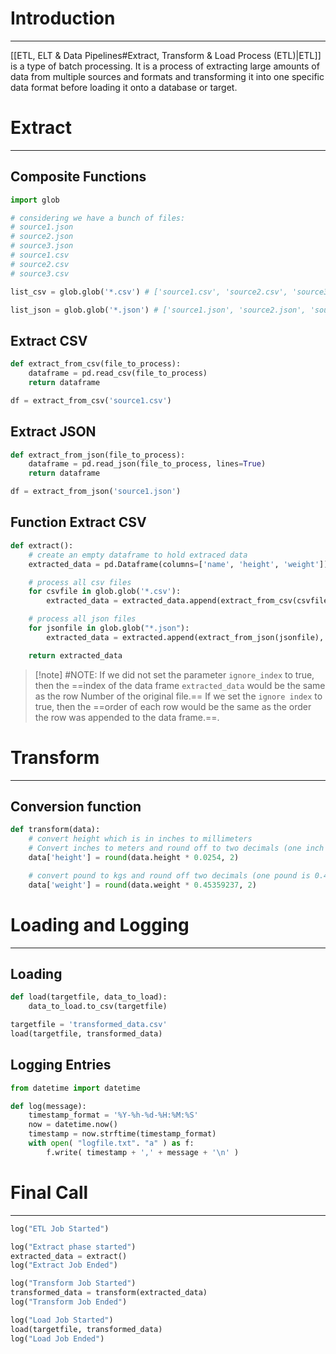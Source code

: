 # Introduction
---
[[ETL, ELT & Data Pipelines#Extract, Transform & Load Process (ETL)|ETL]]  is a type of batch processing. It is a process of extracting large amounts of data from multiple sources and formats and transforming it into one specific data format before loading it onto a database or target.


# Extract
---
## Composite Functions

```python
import glob

# considering we have a bunch of files:
# source1.json
# source2.json
# source3.json
# source1.csv
# source2.csv
# source3.csv

list_csv = glob.glob('*.csv') # ['source1.csv', 'source2.csv', 'source3.csv']

list_json = glob.glob('*.json') # ['source1.json', 'source2.json', 'source3.json']
```

## Extract CSV

```python
def extract_from_csv(file_to_process):
	dataframe = pd.read_csv(file_to_process)
	return dataframe

df = extract_from_csv('source1.csv')
```

## Extract JSON

```python
def extract_from_json(file_to_process):
	dataframe = pd.read_json(file_to_process, lines=True)
	return dataframe

df = extract_from_json('source1.json')
```

## Function Extract CSV

```python
def extract():
	# create an empty dataframe to hold extraced data
	extracted_data = pd.Dataframe(columns=['name', 'height', 'weight'])

	# process all csv files
	for csvfile in glob.glob('*.csv'):
		extracted_data = extracted_data.append(extract_from_csv(csvfile), ignore_index=True)

	# process all json files
	for jsonfile in glob.glob("*.json"):
		extracted_data = extracted.append(extract_from_json(jsonfile), ignore_index=True)

	return extracted_data
```

> [!note] #NOTE: If we did not set the parameter `ignore_index` to true, then the ==index of the data frame `extracted_data` would be the same as the row Number of the original file.== If we set the `ignore index` to true, then the ==order of each row would be the same as the order the row was appended to the data frame.==.

# Transform
---
## Conversion function

```python
def transform(data):
	# convert height which is in inches to millimeters
	# Convert inches to meters and round off to two decimals (one inch is 0.0254)
	data['height'] = round(data.height * 0.0254, 2)

	# convert pound to kgs and round off two decimals (one pound is 0.45359237)
	data['weight'] = round(data.weight * 0.45359237, 2)
```

# Loading and Logging
---

## Loading
```python
def load(targetfile, data_to_load):
	data_to_load.to_csv(targetfile)

targetfile = 'transformed_data.csv'
load(targetfile, transformed_data)
```

## Logging Entries

```python
from datetime import datetime

def log(message):
	timestamp_format = '%Y-%h-%d-%H:%M:%S'
	now = datetime.now()
	timestamp = now.strftime(timestamp_format)
	with open( "logfile.txt". "a" ) as f:
		f.write( timestamp + ',' + message + '\n' )
```

# Final Call
---
```python
log("ETL Job Started")

log("Extract phase started")
extracted_data = extract()
log("Extract Job Ended")

log("Transform Job Started")
transformed_data = transform(extracted_data)
log("Transform Job Ended")

log("Load Job Started")
load(targetfile, transformed_data)
log("Load Job Ended")
```
